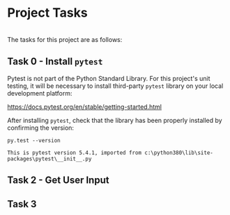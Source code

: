 # Project Tasks
<br />The tasks for this project are as follows:

## Task 0 - Install `pytest`

Pytest is not part of the Python Standard Library.  For this project's unit testing, it will be necessary to install third-party `pytest` library on your local development platform:

https://docs.pytest.org/en/stable/getting-started.html

After installing `pytest`, check that the library has been properly installed by confirming the version:

`py.test --version`

`This is pytest version 5.4.1, imported from c:\python380\lib\site-packages\pytest\__init__.py`

## Task 2 - Get User Input

## Task 3
